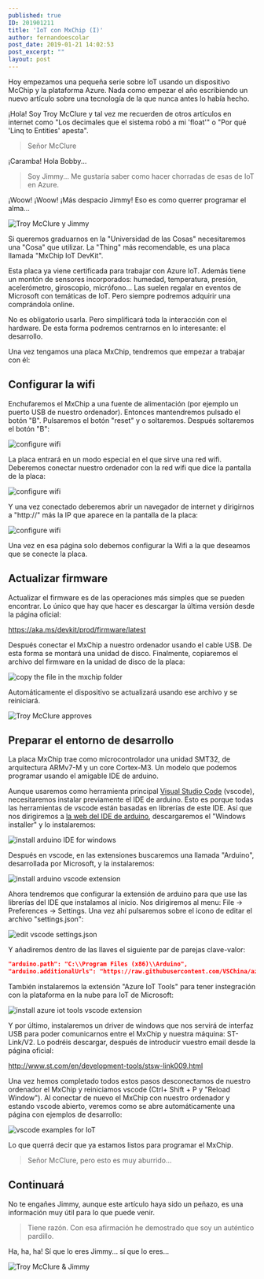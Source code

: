 ```yaml
---
published: true
ID: 201901211
title: 'IoT con MxChip (I)'
author: fernandoescolar
post_date: 2019-01-21 14:02:53
post_excerpt: ""
layout: post
---
```


Hoy empezamos una pequeña serie sobre IoT usando un dispositivo McChip y la plataforma Azure. Nada como empezar el año escribiendo un nuevo artículo sobre una tecnología de la que nunca antes lo había hecho.<!--break-->

¡Hola! Soy Troy McClure y tal vez me recuerden de otros artículos en internet como "Los decimales que el sistema robó a mi 'float'" o "Por qué 'Linq to Entities' apesta".

> Señor McClure

¡Caramba! Hola Bobby...

> Soy Jimmy... Me gustaría saber como hacer chorradas de esas de IoT en Azure.

¡Woow! ¡Woow! ¡Más despacio Jimmy! Eso es como querrer programar el alma...

![Troy McClure y Jimmy]({{site.baseurl}}/public/uploads/2019/01/iot-mcclure-start.jpg)

Si queremos graduarnos en la "Universidad de las Cosas" necesitaremos una "Cosa" que utilizar. La "Thing" más recomendable, es una placa llamada "MxChip IoT DevKit". 

Esta placa ya viene certificada para trabajar con Azure IoT. Además tiene un montón de sensores incorporados: humedad, temperatura, presión, acelerómetro, giroscopio, micrófono... Las suelen regalar en eventos de Microsoft con temáticas de IoT. Pero siempre podremos adquirir una comprándola online. 

No es obligatorio usarla. Pero simplificará toda la interacción con el hardware. De esta forma podremos centrarnos en lo interesante: el desarrollo.

Una vez tengamos una placa MxChip, tendremos que empezar a trabajar con él:

## Configurar la wifi

Enchufaremos el MxChip a una fuente de alimentación (por ejemplo un puerto USB de nuestro ordenador). Entonces mantendremos pulsado el botón "B". Pulsaremos el botón "reset" y o soltaremos. Después soltaremos el botón "B":

![configure wifi]({{site.baseurl}}/public/uploads/2019/01/iot-mxchip-wifi1.png)

La placa entrará en un modo especial en el que sirve una red wifi. Deberemos conectar nuestro ordenador con la red wifi que dice la pantalla de la placa:

![configure wifi]({{site.baseurl}}/public/uploads/2019/01/iot-mxchip-wifi3.png)

Y una vez conectado deberemos abrir un navegador de internet y dirigirnos a "http://" más la IP que aparece en la pantalla de la placa:

![configure wifi]({{site.baseurl}}/public/uploads/2019/01/iot-mxchip-wifi2.png)

Una vez en esa página solo debemos configurar la Wifi a la que deseamos que se conecte la placa.

## Actualizar firmware

Actualizar el firmware es de las operaciones más simples que se pueden encontrar. Lo único que hay que hacer es descargar la última versión desde la página oficial:

https://aka.ms/devkit/prod/firmware/latest

Después conectar el MxChip a nuestro ordenador usando el cable USB. De esta forma se montará una unidad de disco. Finalmente, copiaremos el archivo del firmware en la unidad de disco de la placa:

![copy the file in the mxchip folder]({{site.baseurl}}/public/uploads/2019/01/iot-copy-firmware.png)

Automáticamente el dispositivo se actualizará usando ese archivo y se reiniciará.

![Troy McClure approves]({{site.baseurl}}/public/uploads/2019/01/iot-mcclure-middle.jpg)

## Preparar el entorno de desarrollo

La placa MxChip trae como microcontrolador una unidad SMT32, de arquitectura ARMv7-M y un core Cortex-M3. Un modelo que podemos programar usando el amigable IDE de arduino. 

Aunque usaremos como herramienta principal [Visual Studio Code](https://code.visualstudio.com/) (vscode), necesitaremos instalar previamente el IDE de arduino. Esto es porque todas las herramientas de vscode están basadas en librerías de este IDE. Así que nos dirigiremos a [la web del IDE de arduino](https://www.arduino.cc/en/Main/Software), descargaremos el "Windows installer" y lo instalaremos:

![install arduino IDE for windows]({{site.baseurl}}/public/uploads/2019/01/iot-arduino-ide.png)

Después en vscode, en las extensiones buscaremos una llamada "Arduino", desarrollada por Microsoft, y la instalaremos:

![install arduino vscode extension]({{site.baseurl}}/public/uploads/2019/01/iot-vscode-arduino.png)

Ahora tendremos que configurar la extensión de arduino para que use las librerías del IDE que instalamos al inicio. Nos dirigiremos al menu: File -> Preferences -> Settings. Una vez ahí pulsaremos sobre el icono de editar el archivo "settings.json":

![edit vscode settings.json]({{site.baseurl}}/public/uploads/2019/01/iot-vscode-settings.png)

Y añadiremos dentro de las llaves el siguiente par de parejas clave-valor:

```json
"arduino.path": "C:\\Program Files (x86)\\Arduino",
"arduino.additionalUrls": "https://raw.githubusercontent.com/VSChina/azureiotdevkit_tools/master/package_azureboard_index.json"
```

También instalaremos la extensión "Azure IoT Tools" para tener instegración con la plataforma en la nube para IoT de Microsoft:

![install azure iot tools vscode extension]({{site.baseurl}}/public/uploads/2019/01/iot-vscode-tools.png)

Y por último, instalaremos un driver de windows que nos servirá de interfaz USB para poder comunicarnos entre el MxChip y nuestra máquina: ST-Link/V2. Lo podréis descargar, después de introducir vuestro email desde la página oficial:

http://www.st.com/en/development-tools/stsw-link009.html 

Una vez hemos completado todos estos pasos desconectamos de nuestro ordenador el MxChip y reiniciamos vscode (Ctrl+ Shift + P y "Reload Window"). Al conectar de nuevo el MxChip con nuestro ordenador y estando vscode abierto, veremos como se abre automáticamente una página con ejemplos de desarrollo:

![vscode examples for IoT]({{site.baseurl}}/public/uploads/2019/01/iot-vscode-workbench.png)

Lo que querrá decir que ya estamos listos para programar el MxChip.

> Señor McClure, pero esto es muy aburrido...

## Continuará

No te engañes Jimmy, aunque este artículo haya sido un peñazo, es una información muy útil para lo que puede venir.

> Tiene razón. Con esa afirmación he demostrado que soy un auténtico pardillo.

Ha, ha, ha! Sí que lo eres Jimmy... sí que lo eres...

![Troy McClure & Jimmy]({{site.baseurl}}/public/uploads/2019/01/iot-mcclure-end.jpg)